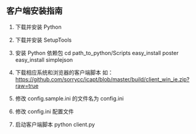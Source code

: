 ## 客户端安装指南

1. 下载并安装 Python

2. 下载并安装 SetupTools

3. 安装 Python 依赖包
cd path_to_python/Scripts
easy_install poster
easy_install simplejson

4. 下载相应系统和浏览器的客户端脚本
如：https://github.com/sorrycc/icapt/blob/master/build/client_win_ie.zip?raw=true

5. 修改 config.sample.ini 的文件名为 config.ini

6. 修改 config.ini 配置文件

7. 启动客户端脚本
python client.py

